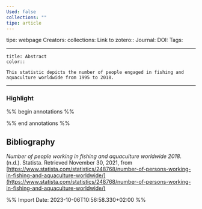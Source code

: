 ```yaml
---
Used: false
collections: ""
tipe: article
---
```

tipe: webpage
Creators: 
collections: 
Link to zotero:: 
Journal: 
DOI: 
Tags: 

---
```ad-note
title: Abstract
color:: 

This statistic depicts the number of people engaged in fishing and aquaculture worldwide from 1995 to 2018.

```

---
### Highlight

%% begin annotations %%

%% end annotations %%

## Bibliography

_Number of people working in fishing and aquaculture worldwide 2018_. (n.d.). Statista. Retrieved November 30, 2021, from [https://www.statista.com/statistics/248768/number-of-persons-working-in-fishing-and-aquaculture-worldwide/](https://www.statista.com/statistics/248768/number-of-persons-working-in-fishing-and-aquaculture-worldwide/)

%% Import Date: 2023-10-06T10:56:58.330+02:00 %%
